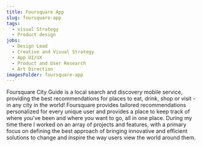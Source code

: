 ```yaml
---
title: Foursquare App
slug: foursquare-app
tags:
  - visual Strategy
  - Product design
jobs:
  - Design Lead
  - Creative and Visual Strategy
  - App UI/UX
  - Product and User Research
  - Art Direction
imagesFolder: foursquare-app
---
```


Foursquare City Guide is a local search and discovery mobile service, providing the best recommendations for places to eat, drink, shop or visit - in any city in the world! Foursquare provides tailored recommendations personalized for every unique user and provides a place to keep track of where you've been and where you want to go, all in one place. During my time there I worked on an array of projects and features, with a primary focus on defining the best approach of bringing innovative and efficient solutions to change and inspire the way users view the world around them.
